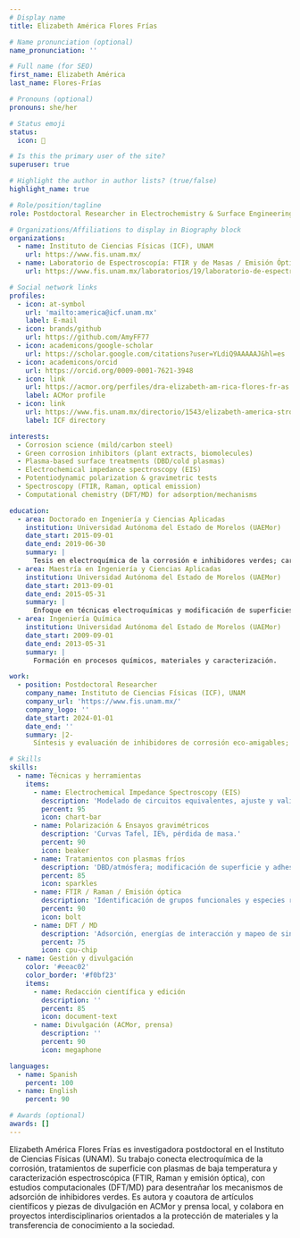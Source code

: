 ```yaml
---
# Display name
title: Elizabeth América Flores Frías

# Name pronunciation (optional)
name_pronunciation: ''

# Full name (for SEO)
first_name: Elizabeth América
last_name: Flores-Frías

# Pronouns (optional)
pronouns: she/her

# Status emoji
status:
  icon: 🚀

# Is this the primary user of the site?
superuser: true

# Highlight the author in author lists? (true/false)
highlight_name: true

# Role/position/tagline
role: Postdoctoral Researcher in Electrochemistry & Surface Engineering

# Organizations/Affiliations to display in Biography block
organizations:
  - name: Instituto de Ciencias Físicas (ICF), UNAM
    url: https://www.fis.unam.mx/
  - name: Laboratorio de Espectroscopía: FTIR y de Masas / Emisión Óptica / Raman y Plasmas Atmosféricos (ICF)
    url: https://www.fis.unam.mx/laboratorios/19/laboratorio-de-espectroscopia-ftir-y-de-masas-de-emision-optica-raman-y-plasmas-atmosfericos

# Social network links
profiles:
  - icon: at-symbol
    url: 'mailto:america@icf.unam.mx'
    label: E-mail
  - icon: brands/github
    url: https://github.com/AmyFF77
  - icon: academicons/google-scholar
    url: https://scholar.google.com/citations?user=YLdiQ9AAAAAJ&hl=es
  - icon: academicons/orcid
    url: https://orcid.org/0009-0001-7621-3948
  - icon: link
    url: https://acmor.org/perfiles/dra-elizabeth-am-rica-flores-fr-as
    label: ACMor profile
  - icon: link
    url: https://www.fis.unam.mx/directorio/1543/elizabeth-america-strong-flores-strong-frias
    label: ICF directory

interests:
  - Corrosion science (mild/carbon steel)
  - Green corrosion inhibitors (plant extracts, biomolecules)
  - Plasma-based surface treatments (DBD/cold plasmas)
  - Electrochemical impedance spectroscopy (EIS)
  - Potentiodynamic polarization & gravimetric tests
  - Spectroscopy (FTIR, Raman, optical emission)
  - Computational chemistry (DFT/MD) for adsorption/mechanisms

education:
  - area: Doctorado en Ingeniería y Ciencias Aplicadas
    institution: Universidad Autónoma del Estado de Morelos (UAEMor)
    date_start: 2015-09-01
    date_end: 2019-06-30
    summary: |
      Tesis en electroquímica de la corrosión e inhibidores verdes; caracterización por EIS, FTIR y modelado computacional.
  - area: Maestría en Ingeniería y Ciencias Aplicadas
    institution: Universidad Autónoma del Estado de Morelos (UAEMor)
    date_start: 2013-09-01
    date_end: 2015-05-31
    summary: |
      Enfoque en técnicas electroquímicas y modificación de superficies.
  - area: Ingeniería Química
    institution: Universidad Autónoma del Estado de Morelos (UAEMor)
    date_start: 2009-09-01
    date_end: 2013-05-31
    summary: |
      Formación en procesos químicos, materiales y caracterización.

work:
  - position: Postdoctoral Researcher
    company_name: Instituto de Ciencias Físicas (ICF), UNAM
    company_url: 'https://www.fis.unam.mx/'
    company_logo: ''
    date_start: 2024-01-01
    date_end: ''
    summary: |2-
      Síntesis y evaluación de inhibidores de corrosión eco-amigables; tratamientos de superficie con plasmas de baja temperatura; caracterización por EIS, FTIR, Raman y emisión óptica; colaboración en divulgación científica con ACMor.

# Skills
skills:
  - name: Técnicas y herramientas
    items:
      - name: Electrochemical Impedance Spectroscopy (EIS)
        description: 'Modelado de circuitos equivalentes, ajuste y validación.'
        percent: 95
        icon: chart-bar
      - name: Polarización & Ensayos gravimétricos
        description: 'Curvas Tafel, IE%, pérdida de masa.'
        percent: 90
        icon: beaker
      - name: Tratamientos con plasmas fríos
        description: 'DBD/atmósfera; modificación de superficie y adhesión.'
        percent: 85
        icon: sparkles
      - name: FTIR / Raman / Emisión óptica
        description: 'Identificación de grupos funcionales y especies reactivas.'
        percent: 90
        icon: bolt
      - name: DFT / MD
        description: 'Adsorción, energías de interacción y mapeo de sinergias iónicas.'
        percent: 75
        icon: cpu-chip
  - name: Gestión y divulgación
    color: '#eeac02'
    color_border: '#f0bf23'
    items:
      - name: Redacción científica y edición
        description: ''
        percent: 85
        icon: document-text
      - name: Divulgación (ACMor, prensa)
        description: ''
        percent: 90
        icon: megaphone

languages:
  - name: Spanish
    percent: 100
  - name: English
    percent: 90

# Awards (optional)
awards: []
---
```


Elizabeth América Flores Frías es investigadora postdoctoral en el Instituto de Ciencias Físicas (UNAM). Su trabajo conecta electroquímica de la corrosión, tratamientos de superficie con plasmas de baja temperatura y caracterización espectroscópica (FTIR, Raman y emisión óptica), con estudios computacionales (DFT/MD) para desentrañar los mecanismos de adsorción de inhibidores verdes. Es autora y coautora de artículos científicos y piezas de divulgación en ACMor y prensa local, y colabora en proyectos interdisciplinarios orientados a la protección de materiales y la transferencia de conocimiento a la sociedad.

